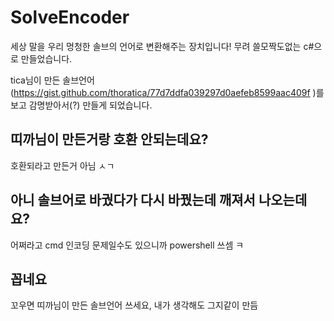 # SolveEncoder

세상 말을 우리 멍청한 솔브의 언어로 변환해주는 장치입니다!
무려 쓸모짝도없는 c#으로 만들었습니다.

tica님이 만든 솔브언어 (https://gist.github.com/thoratica/77d7ddfa039297d0aefeb8599aac409f )를
보고 감명받아서(?) 만들게 되었습니다.

## 띠까님이 만든거랑 호환 안되는데요?

호환되라고 만든거 아님 ㅅㄱ

## 아니 솔브어로 바궜다가 다시 바꿨는데 깨져서 나오는데요?

어쩌라고
cmd 인코딩 문제일수도 있으니까 powershell 쓰셈 ㅋ

## 꼽네요

꼬우면 띠까님이 만든 솔브언어 쓰세요, 내가 생각해도 그지같이 만듬
